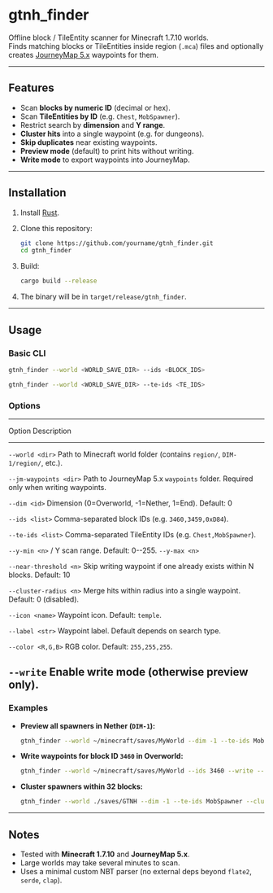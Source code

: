 # gtnh_finder

Offline block / TileEntity scanner for Minecraft 1.7.10 worlds.\
Finds matching blocks or TileEntities inside region (`.mca`) files and
optionally creates [JourneyMap
5.x](https://www.curseforge.com/minecraft/mc-mods/journeymap) waypoints
for them.

------------------------------------------------------------------------

## Features

-   Scan **blocks by numeric ID** (decimal or hex).
-   Scan **TileEntities by ID** (e.g. `Chest`, `MobSpawner`).
-   Restrict search by **dimension** and **Y range**.
-   **Cluster hits** into a single waypoint (e.g. for dungeons).
-   **Skip duplicates** near existing waypoints.
-   **Preview mode** (default) to print hits without writing.
-   **Write mode** to export waypoints into JourneyMap.

------------------------------------------------------------------------

## Installation

1.  Install [Rust](https://www.rust-lang.org/tools/install).

2.  Clone this repository:

    ``` bash
    git clone https://github.com/yourname/gtnh_finder.git
    cd gtnh_finder
    ```

3.  Build:

    ``` bash
    cargo build --release
    ```

4.  The binary will be in `target/release/gtnh_finder`.

------------------------------------------------------------------------

## Usage

### Basic CLI

``` bash
gtnh_finder --world <WORLD_SAVE_DIR> --ids <BLOCK_IDS>
```

``` bash
gtnh_finder --world <WORLD_SAVE_DIR> --te-ids <TE_IDS>
```

### Options

  -----------------------------------------------------------------------
  Option                      Description
  --------------------------- -------------------------------------------
  `--world <dir>`             Path to Minecraft world folder (contains
                              `region/`, `DIM-1/region/`, etc.).

  `--jm-waypoints <dir>`      Path to JourneyMap 5.x `waypoints` folder.
                              Required only when writing waypoints.

  `--dim <id>`                Dimension (0=Overworld, -1=Nether, 1=End).
                              Default: 0

  `--ids <list>`              Comma-separated block IDs
                              (e.g. `3460,3459,0xD84`).

  `--te-ids <list>`           Comma-separated TileEntity IDs
                              (e.g. `Chest,MobSpawner`).

  `--y-min <n>` /             Y scan range. Default: 0--255.
  `--y-max <n>`               

  `--near-threshold <n>`      Skip writing waypoint if one already exists
                              within N blocks. Default: 10

  `--cluster-radius <n>`      Merge hits within radius into a single
                              waypoint. Default: 0 (disabled).

  `--icon <name>`             Waypoint icon. Default: `temple`.

  `--label <str>`             Waypoint label. Default depends on search
                              type.

  `--color <R,G,B>`           RGB color. Default: `255,255,255`.

  `--write`                   Enable write mode (otherwise preview only).
  -----------------------------------------------------------------------

### Examples

-   **Preview all spawners in Nether (`DIM-1`):**

    ``` bash
    gtnh_finder --world ~/minecraft/saves/MyWorld --dim -1 --te-ids MobSpawner
    ```

-   **Write waypoints for block ID `3460` in Overworld:**

    ``` bash
    gtnh_finder --world ~/minecraft/saves/MyWorld --ids 3460 --write --jm-waypoints ~/.minecraft/journeymap/data/mp/MyServer/waypoints
    ```

-   **Cluster spawners within 32 blocks:**

    ``` bash
    gtnh_finder --world ./saves/GTNH --dim -1 --te-ids MobSpawner --cluster-radius 32 --write --jm-waypoints ./journeymap/waypoints
    ```

------------------------------------------------------------------------

## Notes

-   Tested with **Minecraft 1.7.10** and **JourneyMap 5.x**.
-   Large worlds may take several minutes to scan.
-   Uses a minimal custom NBT parser (no external deps beyond `flate2`,
    `serde`, `clap`).

